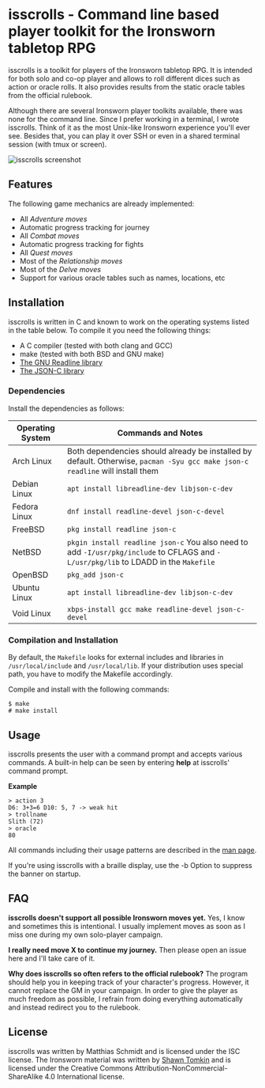 # isscrolls - Command line based player toolkit for the Ironsworn tabletop RPG

 isscrolls is a toolkit for players of the Ironsworn tabletop RPG.  It is intended for both solo and co-op player and allows to roll different dices such as action or oracle rolls.  It also provides results from the static oracle tables from the official rulebook.

Although there are several Ironsworn player toolkits available, there was none for the command line.  Since I prefer working in a terminal, I wrote isscrolls.  Think of it as the most Unix-like Ironsworn experience you'll ever see.  Besides that, you can play it over SSH or even in a shared terminal session (with tmux or screen).

![isscrolls screenshot](https://xosc.org/misc/is.png)

## Features

The following game mechanics are already implemented:

* All _Adventure moves_
* Automatic progress tracking for journey
* All _Combat moves_
* Automatic progress tracking for fights
* All _Quest moves_
* Most of the _Relationship moves_
* Most of the _Delve moves_
* Support for various oracle tables such as names, locations, etc

## Installation

isscrolls is written in C and known to work on the operating systems listed in the table below.  To compile it you need the following things:

* A C compiler (tested with both clang and GCC)
* make (tested with both BSD and GNU make)
* [The GNU Readline library](https://tiswww.case.edu/php/chet/readline/rltop.html)
* [The JSON-C library](https://github.com/json-c/json-c)

### Dependencies

Install the dependencies as follows:

| Operating System | Commands and Notes |
| --- | --- |
| Arch Linux | Both dependencies should already be installed by default.  Otherwise, `pacman -Syu gcc make json-c readline` will install them |
| Debian Linux| `apt install libreadline-dev libjson-c-dev` |
| Fedora Linux | `dnf install readline-devel json-c-devel` |
| FreeBSD | `pkg install readline json-c` |
| NetBSD | `pkgin install readline json-c` You also need to add  `-I/usr/pkg/include` to CFLAGS and `-L/usr/pkg/lib` to LDADD in the `Makefile` |
| OpenBSD | `pkg_add json-c` |
| Ubuntu Linux| `apt install libreadline-dev libjson-c-dev` |
| Void Linux| `xbps-install gcc make readline-devel json-c-devel` |

### Compilation and Installation

By default, the `Makefile` looks for external includes and libraries in `/usr/local/include` and `/usr/local/lib`.  If your distribution uses special path, you have to modify the Makefile accordingly.

Compile and install with the following commands:

```
$ make
# make install
```

## Usage

isscrolls presents the user with a command prompt and accepts various commands.  A built-in help can be seen by entering __help__ at isscrolls' command prompt.

**Example**

```
> action 3
D6: 3+3=6 D10: 5, 7 -> weak hit
> trollname
Slith (72)
> oracle
80
```

All commands including their usage patterns are described in the [man page](https://xosc.org/isscrolls.html).

If you're using isscrolls with a braille display, use the -b Option to suppress the banner on startup.

## FAQ

**isscrolls doesn't support all possible Ironsworn moves yet.** Yes, I know and sometimes this is intentional.  I usually implement moves as soon as I miss one during my own solo-player campaign.

**I really need move X to continue my journey.** Then please open an issue here and I'll take care of it.

**Why does isscrolls so often refers to the official rulebook?** The program should help you in keeping track of your character's progress.  However, it cannot replace the GM in your campaign.  In order to give the player as much freedom as possible, I refrain from doing everything automatically and instead redirect you to the rulebook.

## License

isscrolls was written by Matthias Schmidt and is licensed under the ISC license.  The Ironsworn material was written by [Shawn Tomkin](https://www.ironswornrpg.com) and is licensed under the Creative Commons Attribution-NonCommercial-ShareAlike 4.0 International license.
